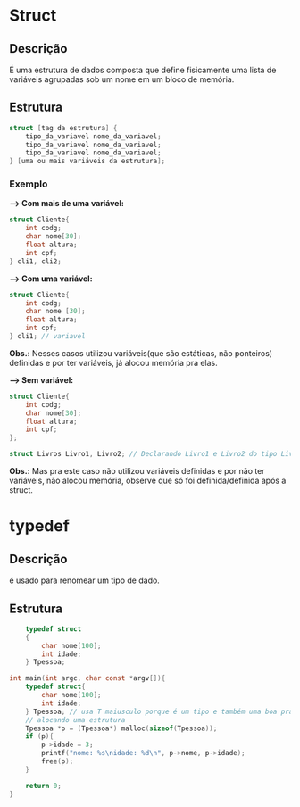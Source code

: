 # Struct

## Descrição 

É uma estrutura de dados composta que define
fisicamente uma lista de variáveis agrupadas
sob um nome em um bloco de memória.

## Estrutura

```c
struct [tag da estrutura] {
    tipo_da_variavel nome_da_variavel;
    tipo_da_variavel nome_da_variavel;
    tipo_da_variavel nome_da_variavel;
} [uma ou mais variáveis da estrutura];
```

### Exemplo

**--> Com mais de uma variável:**
```c
struct Cliente{
    int codg;
    char nome[30];
    float altura;
    int cpf;
} cli1, cli2;
```

**--> Com uma variável:**

```c
struct Cliente{
    int codg;
    char nome [30];
    float altura;
    int cpf;
} cli1; // variavel
```

**Obs.:** Nesses casos utilizou variáveis(que são estáticas, não ponteiros) definidas e por ter variáveis, já alocou memória pra elas.

**--> Sem variável:**

```c
struct Cliente{
    int codg;
    char nome[30];
    float altura;
    int cpf;
};

struct Livros Livro1, Livro2; // Declarando Livro1 e Livro2 do tipo Livros
```
**Obs.:** Mas pra este caso não utilizou variáveis definidas e por não ter variáveis, não alocou memória, observe que só foi definida/definida após a struct.

# typedef

## Descrição

é usado para renomear um tipo de dado.

## Estrutura

```c
    typedef struct
    {
        char nome[100];
        int idade;
    } Tpessoa;
```
```c
int main(int argc, char const *argv[]){
    typedef struct{
        char nome[100];
        int idade;
    } Tpessoa; // usa T maiusculo porque é um tipo e também uma boa prática
    // alocando uma estrutura
    Tpessoa *p = (Tpessoa*) malloc(sizeof(Tpessoa));
    if (p){
        p->idade = 3;
        printf("nome: %s\nidade: %d\n", p->nome, p->idade);
        free(p);
    }

    return 0;
}
```